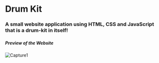 # Drum Kit
### A small website application using HTML, CSS and JavaScript that is a drum-kit in itself!
###

***Preview of the Website***
###
![Capture1](https://user-images.githubusercontent.com/26508129/74416875-c44bf180-4e6b-11ea-918a-4b1f42c0252b.PNG)
